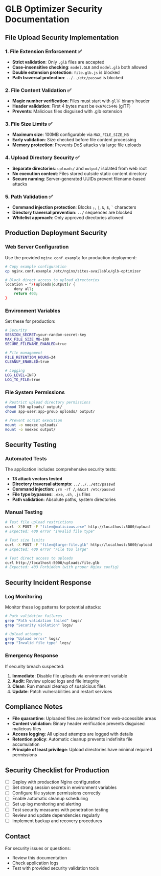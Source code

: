 # GLB Optimizer Security Documentation

## File Upload Security Implementation

### 1. File Extension Enforcement ✅
- **Strict validation**: Only `.glb` files are accepted
- **Case-insensitive checking**: `model.GLB` and `model.glb` both allowed
- **Double extension protection**: `file.glb.js` is blocked
- **Path traversal protection**: `../../etc/passwd` is blocked

### 2. File Content Validation ✅
- **Magic number verification**: Files must start with `glTF` binary header
- **Header validation**: First 4 bytes must be `0x676C5446` (glTF)
- **Prevents**: Malicious files disguised with .glb extension

### 3. File Size Limits ✅
- **Maximum size**: 100MB configurable via `MAX_FILE_SIZE_MB`
- **Early validation**: Size checked before file content processing
- **Memory protection**: Prevents DoS attacks via large file uploads

### 4. Upload Directory Security ✅
- **Separate directories**: `uploads/` and `output/` isolated from web root
- **No execution context**: Files stored outside static content directory
- **Secure naming**: Server-generated UUIDs prevent filename-based attacks

### 5. Path Validation ✅
- **Command injection protection**: Blocks `;`, `|`, `&`, `$`, `` ` `` characters
- **Directory traversal prevention**: `../` sequences are blocked
- **Whitelist approach**: Only approved directories allowed

## Production Deployment Security

### Web Server Configuration
Use the provided `nginx.conf.example` for production deployment:

```bash
# Copy example configuration
cp nginx.conf.example /etc/nginx/sites-available/glb-optimizer

# Block direct access to upload directories
location ~ ^/(uploads|output)/ {
    deny all;
    return 403;
}
```

### Environment Variables
Set these for production:

```bash
# Security
SESSION_SECRET=your-random-secret-key
MAX_FILE_SIZE_MB=100
SECURE_FILENAME_ENABLED=true

# File management
FILE_RETENTION_HOURS=24
CLEANUP_ENABLED=true

# Logging
LOG_LEVEL=INFO
LOG_TO_FILE=true
```

### File System Permissions
```bash
# Restrict upload directory permissions
chmod 750 uploads/ output/
chown app-user:app-group uploads/ output/

# Prevent script execution
mount -o noexec uploads/
mount -o noexec output/
```

## Security Testing

### Automated Tests
The application includes comprehensive security tests:

- **13 attack vectors tested**
- **Directory traversal attempts**: `../../../etc/passwd`
- **Command injection**: `;rm -rf /`, `&&cat /etc/passwd`
- **File type bypasses**: `.exe`, `.sh`, `.js` files
- **Path validation**: Absolute paths, system directories

### Manual Testing
```bash
# Test file upload restrictions
curl -X POST -F "file=@malicious.exe" http://localhost:5000/upload
# Expected: 400 error "Invalid file type"

# Test size limits  
curl -X POST -F "file=@large-file.glb" http://localhost:5000/upload
# Expected: 400 error "File too large"

# Test direct access to uploads
curl http://localhost:5000/uploads/file.glb
# Expected: 403 Forbidden (with proper Nginx config)
```

## Security Incident Response

### Log Monitoring
Monitor these log patterns for potential attacks:

```bash
# Path validation failures
grep "Path validation failed" logs/
grep "Security violation" logs/

# Upload attempts
grep "Upload error" logs/
grep "Invalid file type" logs/
```

### Emergency Response
If security breach suspected:

1. **Immediate**: Disable file uploads via environment variable
2. **Audit**: Review upload logs and file integrity
3. **Clean**: Run manual cleanup of suspicious files
4. **Update**: Patch vulnerabilities and restart services

## Compliance Notes

- **File quarantine**: Uploaded files are isolated from web-accessible areas
- **Content validation**: Binary header verification prevents disguised malicious files
- **Access logging**: All upload attempts are logged with details
- **Retention policy**: Automatic cleanup prevents indefinite file accumulation
- **Principle of least privilege**: Upload directories have minimal required permissions

## Security Checklist for Production

- [ ] Deploy with production Nginx configuration
- [ ] Set strong session secrets in environment variables
- [ ] Configure file system permissions correctly
- [ ] Enable automatic cleanup scheduling
- [ ] Set up log monitoring and alerting
- [ ] Test security measures with penetration testing
- [ ] Review and update dependencies regularly
- [ ] Implement backup and recovery procedures

## Contact

For security issues or questions:
- Review this documentation
- Check application logs
- Test with provided security validation tools